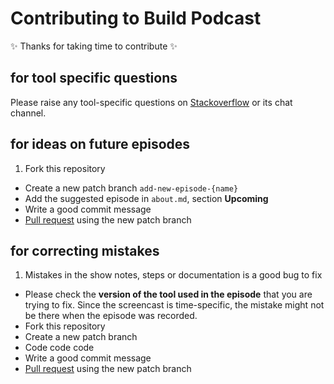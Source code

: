 # Contributing to Build Podcast

:sparkles: Thanks for taking time to contribute :sparkles:

## for tool specific questions

Please raise any tool-specific questions on [Stackoverflow](https://stackoverflow.com/questions/ask) or its chat channel.

## for ideas on future episodes

1. Fork this repository
- Create a new patch branch `add-new-episode-{name}`
- Add the suggested episode in `about.md`, section **Upcoming**
- Write a good commit message
- [Pull request](https://help.github.com/articles/using-pull-requests) using the new patch branch

## for correcting mistakes

1. Mistakes in the show notes, steps or documentation is a good bug to fix
- Please check the **version of the tool used in the episode** that you are trying to fix. Since the screencast is time-specific, the mistake might not be there when the episode was recorded.
- Fork this repository
- Create a new patch branch
- Code code code
- Write a good commit message
- [Pull request](https://help.github.com/articles/using-pull-requests) using the new patch branch
